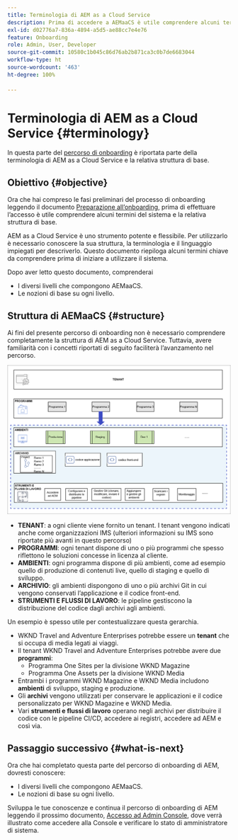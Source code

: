 ```yaml
---
title: Terminologia di AEM as a Cloud Service
description: Prima di accedere a AEMaaCS è utile comprendere alcuni termini del sistema e la relativa struttura di base.
exl-id: d02776a7-836a-4894-a5d5-ae88cc7e4e76
feature: Onboarding
role: Admin, User, Developer
source-git-commit: 10580c1b045c86d76ab2b871ca3c0b7de6683044
workflow-type: ht
source-wordcount: '463'
ht-degree: 100%

---
```


# Terminologia di AEM as a Cloud Service {#terminology}

In questa parte del [percorso di onboarding](overview.md) è riportata parte della terminologia di AEM as a Cloud Service e la relativa struttura di base.

## Obiettivo {#objective}

Ora che hai compreso le fasi preliminari del processo di onboarding leggendo il documento [Preparazione all’onboarding](preparation.md), prima di effettuare l’accesso è utile comprendere alcuni termini del sistema e la relativa struttura di base.

AEM as a Cloud Service è uno strumento potente e flessibile. Per utilizzarlo è necessario conoscere la sua struttura, la terminologia e il linguaggio impiegati per descriverlo. Questo documento riepiloga alcuni termini chiave da comprendere prima di iniziare a utilizzare il sistema.

Dopo aver letto questo documento, comprenderai

* I diversi livelli che compongono AEMaaCS.
* Le nozioni di base su ogni livello.

## Struttura di AEMaaCS {#structure}

Ai fini del presente percorso di onboarding non è necessario comprendere completamente la struttura di AEM as a Cloud Service. Tuttavia, avere familiarità con i concetti riportati di seguito faciliterà l’avanzamento nel percorso.

![Struttura di Cloud Manager](/help/journey-sites/quick-site/assets/cloud-manager-structure.png)

* **TENANT**: a ogni cliente viene fornito un tenant. I tenant vengono indicati anche come organizzazioni IMS (ulteriori informazioni su IMS sono riportate più avanti in questo percorso)
* **PROGRAMMI**: ogni tenant dispone di uno o più programmi che spesso riflettono le soluzioni concesse in licenza al cliente.
* **AMBIENTI**: ogni programma dispone di più ambienti, come ad esempio quello di produzione di contenuti live, quello di staging e quello di sviluppo.
* **ARCHIVIO**: gli ambienti dispongono di uno o più archivi Git in cui vengono conservati l’applicazione e il codice front-end.
* **STRUMENTI E FLUSSI DI LAVORO**: le pipeline gestiscono la distribuzione del codice dagli archivi agli ambienti.

Un esempio è spesso utile per contestualizzare questa gerarchia.

* WKND Travel and Adventure Enterprises potrebbe essere un **tenant** che si occupa di media legati ai viaggi.
* Il tenant WKND Travel and Adventure Enterprises potrebbe avere due **programmi**:
   * Programma One Sites per la divisione WKND Magazine
   * Programma One Assets per la divisione WKND Media
* Entrambi i programmi WKND Magazine e WKND Media includono **ambienti** di sviluppo, staging e produzione.
* Gli **archivi** vengono utilizzati per conservare le applicazioni e il codice personalizzato per WKND Magazine e WKND Media.
* Vari **strumenti e flussi di lavoro** operano negli archivi per distribuire il codice con le pipeline CI/CD, accedere ai registri, accedere ad AEM e così via.

## Passaggio successivo {#what-is-next}

Ora che hai completato questa parte del percorso di onboarding di AEM, dovresti conoscere:

* I diversi livelli che compongono AEMaaCS.
* Le nozioni di base su ogni livello.

Sviluppa le tue conoscenze e continua il percorso di onboarding di AEM leggendo il prossimo documento, [Accesso ad Admin Console](admin-console.md), dove verrà illustrato come accedere alla Console e verificare lo stato di amministratore di sistema.
